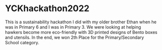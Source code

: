 # YCKhackathon2022
This is a sustainability hackathon I did with my older brother Ethan when he was in Primary 6 and I was in Primary 3.
We were looking at helping hawkers become more eco-friendly with 3D printed designs of Bento boxes and utensils.
In the end, we won 2th Place for the Primary/Secondary School category.
